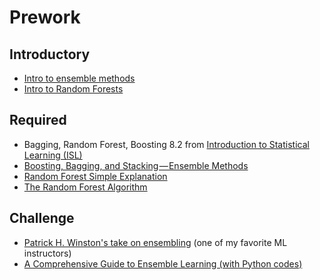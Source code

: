 Prework
======

Introductory
-------

- [Intro to ensemble methods](https://www.coursera.org/lecture/competitive-data-science/introduction-into-ensemble-methods-MJKCi)
- [Intro to Random Forests](https://www.coursera.org/lecture/practical-machine-learning/random-forests-XKsl6)

Required
------

- Bagging, Random Forest, Boosting 8.2 from [Introduction to Statistical Learning (ISL)](https://www-bcf.usc.edu/~gareth/ISL/ISLR%20Seventh%20Printing.pdf) 
- [Boosting, Bagging, and Stacking — Ensemble Methods](https://medium.com/@rrfd/boosting-bagging-and-stacking-ensemble-methods-with-sklearn-and-mlens-a455c0c982de)
- [Random Forest Simple Explanation](https://medium.com/@williamkoehrsen/random-forest-simple-explanation-377895a60d2d)
- [The Random Forest Algorithm](https://towardsdatascience.com/the-random-forest-algorithm-d457d499ffcd)
 
Challenge
-----

- [Patrick H. Winston's take on ensembling](https://ocw.mit.edu/courses/electrical-engineering-and-computer-science/6-034-artificial-intelligence-fall-2010/lecture-videos/lecture-17-learning-boosting/) (one of my favorite ML instructors)
- [A Comprehensive Guide to Ensemble Learning (with Python codes)](https://www.analyticsvidhya.com/blog/2018/06/comprehensive-guide-for-ensemble-models/)
